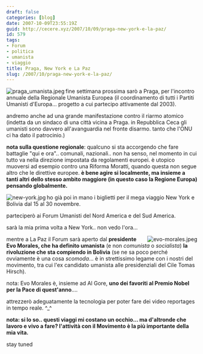 ```yaml
---
draft: false
categories: [blog]
date: 2007-10-09T23:55:19Z
guid: http://cecere.xyz/2007/10/09/praga-new-york-e-la-paz/
id: 579
tags:
- Forum
- politica
- umanista
- viaggio
title: Praga, New York e La Paz
slug: /2007/10/praga-new-york-e-la-paz/
---
```


<img src='http://cecere.xyz/wp-content/uploads/sites/3/2007/10/praga_umanista.jpeg' alt='praga_umanista.jpeg' align="left" />fine settimana prossima sarò a Praga, per l'incontro annuale della Regionale Umanista Europea (il coordinamento di tutti i Partiti Umanisti d'Europa… progetto a cui partecipo attivamente dal 2003).
  
andremo anche ad una grande manifestazione contro il riarmo atomico (indetta da un sindaco di una città vicina a Praga. in Repubblica Ceca gli umanisti sono davvero all'avanguardia nel fronte disarmo. tanto che l'ONU ci ha dato il patrocinio.)

**nota sulla questione regionale**: qualcuno si sta accorgendo che fare battaglie "qui e ora".. comunali, nazionali.. non ha senso, nel momento in cui tutto va nella direzione impostata da regolamenti europei. è utopico muoversi ad esempio contro una Riforma Moratti, quando questa non segue altro che le direttive europee. **è bene agire si localmente, ma insieme a tanti altri dello stesso ambito maggiore (in questo caso la Regione Europa) pensando globalmente.**

<img src='http://cecere.xyz/wp-content/uploads/sites/3/2007/10/new-york.jpg' alt='new-york.jpg' align="left" />ho già poi in mano i biglietti per il mega viaggio New York e Bolivia dal 15 al 30 novembre.
  
parteciperò ai Forum Umanisti del Nord America e del Sud America.

sarà la mia prima volta a New York.. non vedo l'ora…

<img src='http://cecere.xyz/wp-content/uploads/sites/3/2007/10/evo-morales.jpeg' alt='evo-morales.jpeg' align="right" />mentre a La Paz il Forum sarà aperto dal **presidente Evo Morales, che ha definito umanista** (e non _comunista_ o _socialista_) **la rivoluzione che sta compiendo in Bolivia** (se ne sa poco perché ovviamente è una cosa _scomoda_… è in strettissimo legame con i nostri del movimento, tra cui l'ex candidato umanista alle presidenziali del Cile Tomas Hirsch).

nota: Evo Morales è, insieme ad Al Gore, **uno dei favoriti al Premio Nobel per la Pace di quest'anno**….

attrezzerò adeguatamente la tecnologia per poter fare dei video reportages in tempo reale. ^_^

**nota: si lo so.. questi viaggi mi costano un occhio… ma d'altronde che lavoro e vivo a fare? l'attività con il Movimento è la più importante della mia vita.**
  
stay tuned